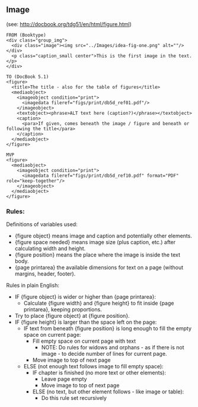 ## Image

(see: http://docbook.org/tdg51/en/html/figure.html)

```
FROM (Booktype)
<div class="group_img">
  <div class="image"><img src="../Images/idea-fig-one.png" alt=""/></div>
  <p class="caption_small center">This is the first image in the text.</p>
</div>

TO (DocBook 5.1)
<figure>
  <title>The title - also for the table of figures</title>
  <mediaobject>
    <imageobject condition="print">
      <imagedata fileref="figs/print/db5d_ref01.pdf"/>
    </imageobject>
    <textobject><phrase>ALT text here (caption?)</phrase></textobject>
    <caption>
      <para>If given, comes beneath the image / figure and beneath or following the title</para>
    </caption>
  </mediaobject>
</figure>

MVP
<figure>
  <mediaobject>
    <imageobject condition="print">
      <imagedata fileref="figs/print/db5d_ref10.pdf" format="PDF" role="keep-together"/>
    </imageobject>
  </mediaobject>
</figure>
```

### Rules:

Definitions of variables used:
* {figure object} means image and caption and potentially other elements.
* {figure space needed} means image size (plus caption, etc.) after calculating width and height.
* {figure position} means the place where the image is inside the text body.
* {page printarea} the available dimensions for text on a page (without margins, header, footer).

Rules in plain English:
* IF {figure object} is wider or higher than {page printarea}:
  * Calculate {figure width} and {figure height} to fit inside {page printarea}, keeping proportions. 
* Try to place {figure object} at {figure position}.
* IF {figure height} is larger than the space left on the page:
  * IF text from beneath {figure position} is long enough to fill the empty space on current page:
    * Fill empty space on current page with text
      * NOTE: Do rules for widows and orphans - as if there is not image - to decide number of lines for current page.
    * Move image to top of next page
  * ELSE (not enough text follows image to fill empty space):
    * IF chapter is finished (no more text or other elements):
      * Leave page empty
      * Move image to top of next page
    * ELSE (no text, but other element follows - like image or table):
      * Do this rule set recursively